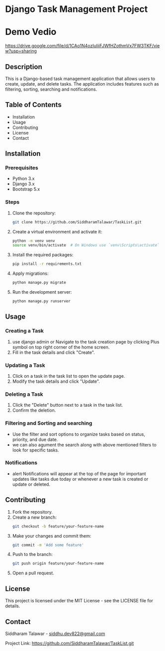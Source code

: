 # Django Task Management Project
# Demo Vedio 
https://drive.google.com/file/d/1CAo1N4ozIuIiiFJWfHZothmVx7FW3TKF/view?usp=sharing

## Description
This is a Django-based task management application that allows users to create, update, and delete tasks. The application includes features such as filtering, sorting, searching and notifications.

## Table of Contents
- Installation
- Usage
- Contributing
- License
- Contact

## Installation

### Prerequisites
- Python 3.x
- Django 3.x
- Bootstrap 5.x

### Steps
1. Clone the repository:
    ```bash
    git clone https://github.com/SiddharamTalawar/TaskList.git
    
    ```

2. Create a virtual environment and activate it:
    ```bash
    python -m venv venv
    source venv/bin/activate  # On Windows use `venv\Scripts\activate`
    ```

3. Install the required packages:
    ```bash
    pip install -r requirements.txt
    ```

4. Apply migrations:
    ```bash
    python manage.py migrate
    ```

5. Run the development server:
    ```bash
    python manage.py runserver
    ```

## Usage

### Creating a Task
1. use django admin or Navigate to the task creation page by clicking Plus symbol on top right corner of the home screen.
2. Fill in the task details and click "Create".

### Updating a Task
1. Click on a task in the task list to open the update page.
2. Modify the task details and click "Update".

### Deleting a Task
1. Click the "Delete" button next to a task in the task list.
2. Confirm the deletion.

### Filtering and Sorting and searching
- Use the filter and sort options to organize tasks based on status, priority, and due date.
- we can also agument the search along with above mentioned filters to look for specific tasks.


### Notifications
- alert Notifications will appear at the top of the page for important updates like tasks due today or whenever a new task is created or update or deleted.

## Contributing
1. Fork the repository.
2. Create a new branch:
    ```bash
    git checkout -b feature/your-feature-name
    ```
3. Make your changes and commit them:
    ```bash
    git commit -m 'Add some feature'
    ```
4. Push to the branch:
    ```bash
    git push origin feature/your-feature-name
    ```
5. Open a pull request.

## License
This project is licensed under the MIT License - see the LICENSE file for details.

## Contact
Siddharam Talawar - siddhu.dev822@gmail.com

Project Link: https://github.com/SiddharamTalawar/TaskList.git
